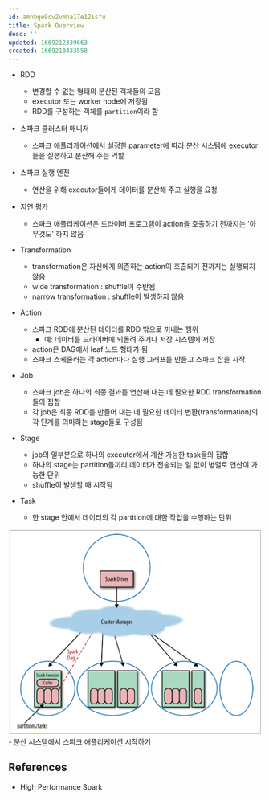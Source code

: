 ```yaml
---
id: amhbge9cv2vmha17e12isfu
title: Spark Overview
desc: ''
updated: 1669212339663
created: 1669210433558
---
```



- RDD
    - 변경할 수 없는 형태의 분산된 객체들의 모음
    - executor 또는 worker node에 저장됨
    - RDD를 구성하는 객체를 `partition`이라 함

- 스파크 클러스터 매니저
    - 스파크 애플리케이션에서 설정한 parameter에 따라 분산 시스템에 executor들을 실행하고 분산해 주는 역할

- 스파크 실행 엔진
    - 연산을 위해 executor들에게 데이터를 분산해 주고 실행을 요청

- 지연 평가
    - 스파크 애플리케이션은 드라이버 프로그램이 action을 호출하기 전까지는 '아무것도' 하지 않음

- Transformation
    - transformation은 자신에게 의존하는 action이 호출되기 전까지는 실행되지 않음
    - wide transformation : shuffle이 수반됨
    - narrow transformation : shuffle이 발생하지 않음

- Action
    - 스파크 RDD에 분산된 데이터를 RDD 밖으로 꺼내는 행위
        - 예: 데이터를 드라이버에 되돌려 주거나 저장 시스템에 저장
    - action은 DAG에서 leaf 노드 형태가 됨
    - 스파크 스케줄러는 각 action마다 실행 그래프를 만들고 스파크 잡을 시작 

- Job
    - 스파크 job은 하나의 최종 결과를 연산해 내는 데 필요한 RDD transformation들의 집합
    - 각 job은 최종 RDD를 만들어 내는 데 필요한 데이터 변환(transformation)의 각 단계를 의미하는 stage들로 구성됨

- Stage
    - job의 일부분으로 하나의 executor에서 계산 가능한 task들의 집합
    - 하나의 stage는 partition들끼리 데이터가 전송되는 일 없이 병렬로 연산이 가능한 단위
    - shuffle이 발생할 때 시작됨

- Task
    - 한 stage 안에서 데이터의 각 partition에 대한 작업을 수행하는 단위

![](/assets/images/spark_application.png)
    - 분산 시스템에서 스파크 애플리케이션 시작하기

## References
- High Performance Spark
